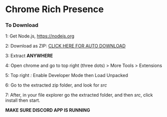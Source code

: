 #                                       Chrome Rich Presence

### **To Download**


1: Get Node.js, https://nodejs.org

2: Download as ZIP: [CLICK HERE FOR AUTO DOWNLOAD](https://github.com/Freak-chan/Chrome-RPC/archive/master.zip)

3: Extract __**ANYWHERE**__

4: Open chrome and go to top right (three dots) > More Tools > Extensions 

5: Top right _:_ Enable Developer Mode then Load Unpacked 

6: Go to the extracted zip folder, and look for *src*

7: After, in your file explorer go the extracted folder, and then *src*, click install then start.



**MAKE SURE  DISCORD APP IS RUNNING**